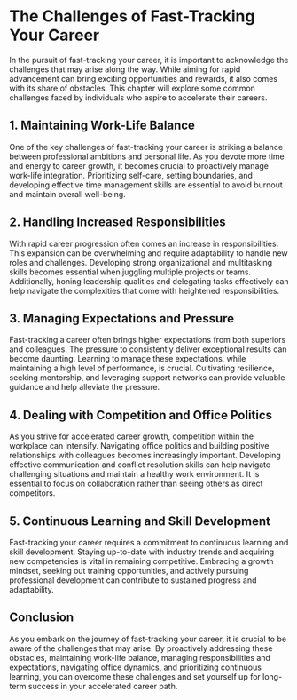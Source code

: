 The Challenges of Fast-Tracking Your Career
======================================================



In the pursuit of fast-tracking your career, it is important to acknowledge the challenges that may arise along the way. While aiming for rapid advancement can bring exciting opportunities and rewards, it also comes with its share of obstacles. This chapter will explore some common challenges faced by individuals who aspire to accelerate their careers.

1\. Maintaining Work-Life Balance
--------------------------------

One of the key challenges of fast-tracking your career is striking a balance between professional ambitions and personal life. As you devote more time and energy to career growth, it becomes crucial to proactively manage work-life integration. Prioritizing self-care, setting boundaries, and developing effective time management skills are essential to avoid burnout and maintain overall well-being.

2\. Handling Increased Responsibilities
--------------------------------------

With rapid career progression often comes an increase in responsibilities. This expansion can be overwhelming and require adaptability to handle new roles and challenges. Developing strong organizational and multitasking skills becomes essential when juggling multiple projects or teams. Additionally, honing leadership qualities and delegating tasks effectively can help navigate the complexities that come with heightened responsibilities.

3\. Managing Expectations and Pressure
-------------------------------------

Fast-tracking a career often brings higher expectations from both superiors and colleagues. The pressure to consistently deliver exceptional results can become daunting. Learning to manage these expectations, while maintaining a high level of performance, is crucial. Cultivating resilience, seeking mentorship, and leveraging support networks can provide valuable guidance and help alleviate the pressure.

4\. Dealing with Competition and Office Politics
-----------------------------------------------

As you strive for accelerated career growth, competition within the workplace can intensify. Navigating office politics and building positive relationships with colleagues becomes increasingly important. Developing effective communication and conflict resolution skills can help navigate challenging situations and maintain a healthy work environment. It is essential to focus on collaboration rather than seeing others as direct competitors.

5\. Continuous Learning and Skill Development
--------------------------------------------

Fast-tracking your career requires a commitment to continuous learning and skill development. Staying up-to-date with industry trends and acquiring new competencies is vital in remaining competitive. Embracing a growth mindset, seeking out training opportunities, and actively pursuing professional development can contribute to sustained progress and adaptability.

Conclusion
----------

As you embark on the journey of fast-tracking your career, it is crucial to be aware of the challenges that may arise. By proactively addressing these obstacles, maintaining work-life balance, managing responsibilities and expectations, navigating office dynamics, and prioritizing continuous learning, you can overcome these challenges and set yourself up for long-term success in your accelerated career path.
